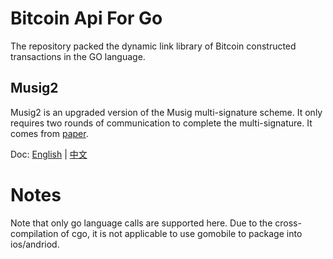 # Bitcoin Api For Go

The repository packed the dynamic link library of Bitcoin constructed transactions in the GO language.

## Musig2

Musig2 is an upgraded version of the Musig multi-signature scheme. It only requires two rounds of communication to complete the multi-signature. It comes from [paper](https://eprint.iacr.org/2020/1261).

Doc: [English](./Musig2Doc.md) | [中文](Musig2Doc.CN.md)

# Notes

Note that only go language calls are supported here. Due to the cross-compilation of cgo, it is not applicable to use gomobile to package into ios/andriod.
